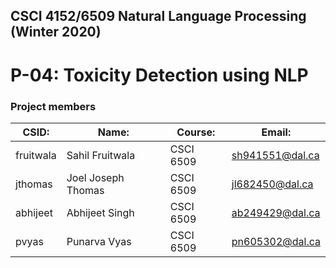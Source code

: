 ## CSCI 4152/6509 Natural Language Processing (Winter 2020)
# P-04: Toxicity Detection using NLP

### Project members

| CSID:        | Name:              | Course:   | Email:          |
|--------------|--------------------|-----------|-----------------|
| fruitwala    | Sahil Fruitwala    | CSCI 6509 | sh941551@dal.ca |
| jthomas      | Joel Joseph Thomas | CSCI 6509 | jl682450@dal.ca |
| abhijeet     | Abhijeet Singh     | CSCI 6509 | ab249429@dal.ca |
| pvyas        | Punarva Vyas       | CSCI 6509 | pn605302@dal.ca |
